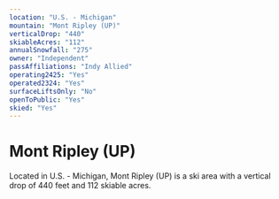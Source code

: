 ```yaml
---
location: "U.S. - Michigan"
mountain: "Mont Ripley (UP)"
verticalDrop: "440"
skiableAcres: "112"
annualSnowfall: "275"
owner: "Independent"
passAffiliations: "Indy Allied"
operating2425: "Yes"
operated2324: "Yes"
surfaceLiftsOnly: "No"
openToPublic: "Yes"
skied: "Yes"
---
```


# Mont Ripley (UP)

Located in U.S. - Michigan, Mont Ripley (UP) is a ski area with a vertical drop of 440 feet and 112 skiable acres.